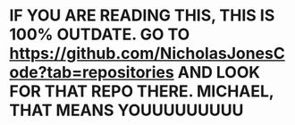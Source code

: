 # IF YOU ARE READING THIS, THIS IS 100% OUTDATE. GO TO https://github.com/NicholasJonesCode?tab=repositories AND LOOK FOR THAT REPO THERE. MICHAEL, THAT MEANS YOUUUUUUUUU
